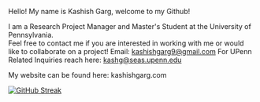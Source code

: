 
Hello! My name is Kashish Garg, welcome to my Github!  

I am a Research Project Manager and Master's Student at the University of Pennsylvania.  
Feel free to contact me if you are interested in working with me or would like to collaborate on a project! 
Email: kashishgarg9@gmail.com
For UPenn Related Inquiries reach here: kashg@seas.upenn.edu

My website can be found here: kashishgarg.com

[![GitHub Streak](https://streak-stats.demolab.com/?user=kashishkebab9)](https://git.io/streak-stats)
